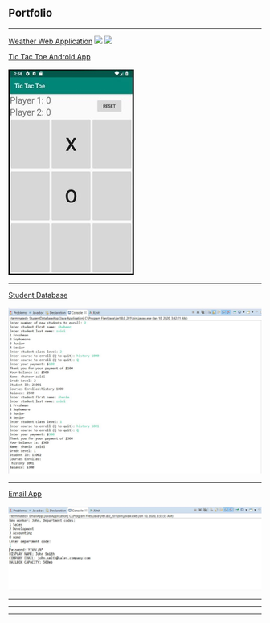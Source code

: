 ## Portfolio

---
<a href="https://master.d38sztw0azjj52.amplifyapp.com/">Weather Web Application</a>
<img src="images/weatherapp"/>
<img src="images/weatherapp2"/>


[Tic Tac Toe Android App](https://github.com/shaheerzaidi/TicTacToe)
<br>
<br>
<img src="images/tictactoe.jpg?raw=true"/>

---
[Student Database](https://github.com/shaheerzaidi/StudentDataBaseApp)
<br>
<br>
<img src="images/student db.JPG"/>

---
[Email App](https://github.com/shaheerzaidi/EmailApp)
<br>
<br>
<img src="images/email2.JPG?raw=true"/>

---



---




---

